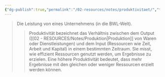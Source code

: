 ```yaml
---
{"dg-publish":true,"permalink":"/02-resources/notes/produktivitaet/","tags":["wirtschaft/bwl"],"noteIcon":"","updated":"2025-09-27T01:32:43.969+02:00"}
---
```


>Die Leistung von eines Unternehmens (in die BWL-Welt). 
>>Produktivität bezeichnet das Verhältnis zwischen dem Output ([[02 - RESOURCES/Notes/Produktion\|Produktion]] von Waren oder Dienstleistungen) und dem Input (Ressourcen wie Zeit, Arbeit und Kapital) in einem bestimmten Zeitraum. Sie misst, wie effizient Ressourcen genutzt werden, um Ergebnisse zu erzielen. Eine höhere Produktivität bedeutet, dass mehr Ergebnisse mit den gleichen oder weniger Ressourcen erzielt werden können.

